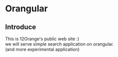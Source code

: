 # Orangular

## Introduce
This is 12Orange's public web site :)  
we will serve simple search application on orangular.  
(and more experimental application)  
